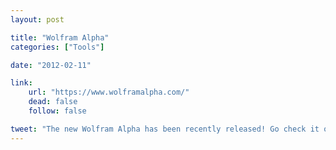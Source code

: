 ```yaml
---
layout: post

title: "Wolfram Alpha"
categories: ["Tools"]

date: "2012-02-11"

link:
    url: "https://www.wolframalpha.com/"
    dead: false
    follow: false

tweet: "The new Wolfram Alpha has been recently released! Go check it out!"
---
```

